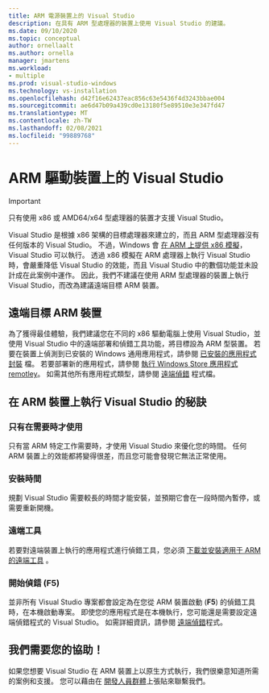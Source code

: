 ```yaml
---
title: ARM 電源裝置上的 Visual Studio
description: 在具有 ARM 型處理器的裝置上使用 Visual Studio 的建議。
ms.date: 09/10/2020
ms.topic: conceptual
author: ornellaalt
ms.author: ornella
manager: jmartens
ms.workload:
- multiple
ms.prod: visual-studio-windows
ms.technology: vs-installation
ms.openlocfilehash: d42f16e62437eac856c63e5436f4d3243bbae004
ms.sourcegitcommit: ae6d47b09a439cd0e13180f5e89510e3e347fd47
ms.translationtype: MT
ms.contentlocale: zh-TW
ms.lasthandoff: 02/08/2021
ms.locfileid: "99889768"
---
```

# <a name="visual-studio-on-arm-powered-devices"></a>ARM 驅動裝置上的 Visual Studio

> [!IMPORTANT]
> 只有使用 x86 或 AMD64/x64 型處理器的裝置才支援 Visual Studio。

Visual Studio 是根據 x86 架構的目標處理器來建立的，而且 ARM 型處理器沒有任何版本的 Visual Studio。 不過，Windows 會 [在 ARM 上提供 x86 模擬](https://www.docs.microsoft.com/windows/uwp/porting/apps-on-arm-x86-emulation)，Visual Studio 可以執行。 透過 x86 模擬在 ARM 處理器上執行 Visual Studio 時，會嚴重降低 Visual Studio 的效能，而且 Visual Studio 中的數個功能並未設計成在此案例中運作。 因此，我們不建議在使用 ARM 型處理器的裝置上執行 Visual Studio，而改為建議遠端目標 ARM 裝置。

## <a name="remote-targeting-arm-devices"></a>遠端目標 ARM 裝置
為了獲得最佳體驗，我們建議您在不同的 x86 驅動電腦上使用 Visual Studio，並使用 Visual Studio 中的遠端部署和偵錯工具功能，將目標設為 ARM 型裝置。 若要在裝置上偵測到已安裝的 Windows 通用應用程式，請參閱 [已安裝的應用程式封裝](../debugger/debug-installed-app-package.md) 檔。 若要部署新的應用程式，請參閱 [執行 Windows Store 應用程式 remotley](../debugger/run-windows-store-apps-on-a-remote-machine.md)。 如需其他所有應用程式類型，請參閱 [遠端偵錯](../debugger/remote-debugging.md) 程式檔。

## <a name="tips-for-running-visual-studio-on-arm-devices"></a>在 ARM 裝置上執行 Visual Studio 的秘訣

### <a name="use-only-when-needed"></a>只有在需要時才使用
只有當 ARM 特定工作需要時，才使用 Visual Studio 來優化您的時間。 任何 ARM 裝置上的效能都將變得很差，而且您可能會發現它無法正常使用。

### <a name="install-time"></a>安裝時間
規劃 Visual Studio 需要較長的時間才能安裝，並預期它會在一段時間內暫停，或需要重新開機。
 
### <a name="remote-tools"></a>遠端工具
若要對遠端裝置上執行的應用程式進行偵錯工具，您必須 [下載並安裝適用于 ARM 的遠端工具](../debugger/remote-debugging.md#download-and-install-the-remote-tools) 。

### <a name="start-debugging-f5"></a>開始偵錯 (F5)
並非所有 Visual Studio 專案都會設定為在您從 ARM 裝置啟動 (**F5**) 的偵錯工具時，在本機啟動專案。 即使您的應用程式是在本機執行，您可能還是需要設定遠端偵錯程式的 Visual Studio。 如需詳細資訊，請參閱 [遠端偵錯](../debugger/remote-debugging.md)程式。

## <a name="we-need-your-help"></a>我們需要您的協助！
如果您想要 Visual Studio 在 ARM 裝置上以原生方式執行，我們很樂意知道所需的案例和支援。 您可以藉由在 [開發人員群體](https://developercommunity.visualstudio.com/idea/1161018/native-arm-support-for-visual-studio.html)上張貼來聯繫我們。
